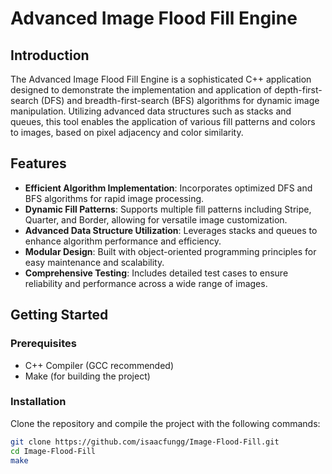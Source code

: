 # Advanced Image Flood Fill Engine

## Introduction

The Advanced Image Flood Fill Engine is a sophisticated C++ application designed to demonstrate the implementation and application of depth-first-search (DFS) and breadth-first-search (BFS) algorithms for dynamic image manipulation. Utilizing advanced data structures such as stacks and queues, this tool enables the application of various fill patterns and colors to images, based on pixel adjacency and color similarity.

## Features

- **Efficient Algorithm Implementation**: Incorporates optimized DFS and BFS algorithms for rapid image processing.
- **Dynamic Fill Patterns**: Supports multiple fill patterns including Stripe, Quarter, and Border, allowing for versatile image customization.
- **Advanced Data Structure Utilization**: Leverages stacks and queues to enhance algorithm performance and efficiency.
- **Modular Design**: Built with object-oriented programming principles for easy maintenance and scalability.
- **Comprehensive Testing**: Includes detailed test cases to ensure reliability and performance across a wide range of images.

## Getting Started

### Prerequisites

- C++ Compiler (GCC recommended)
- Make (for building the project)

### Installation

Clone the repository and compile the project with the following commands:

```sh
git clone https://github.com/isaacfungg/Image-Flood-Fill.git
cd Image-Flood-Fill
make
